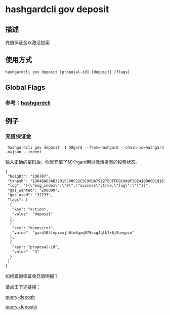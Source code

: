 # hashgardcli gov deposit

## 描述

充值保证金以激活提案

## 使用方式

```
hashgardcli gov deposit [proposal-id] [deposit] [flags]
```
## Global Flags

 ### 参考：[hashgardcli](../README.md)

## 例子

### 充值保证金

```shell
 hashgardcli gov deposit  1 50gard --from=hashgard --chain-id=hashgard -o=json --indent
```

输入正确的密码后，你就充值了50个gard用以激活提案的投票状态。

```txt
{
 "height": "106707",
 "txhash": "1D048A63AB37015700F22C5C90DA79127E0FFDBC8A9F5D2418B00D1916389B74",
 "log": "[{\"msg_index\":\"0\",\"success\":true,\"log\":\"\"}]",
 "gas_wanted": "200000",
 "gas_used": "32733",
 "tags": [
  {
   "key": "action",
   "value": "deposit"
  },
  {
   "key": "depositor",
   "value": "gard10tfnpxvxjh6tm6gxq978ssg4qlk7x6j9aeypzn"
  },
  {
   "key": "proposal-id",
   "value": "3"
  }
 ]
}
```

如何查询保证金充值明细？

请点击下述链接：

[query-deposit](query-deposit.md)

[query-deposits](query-deposits.md)
